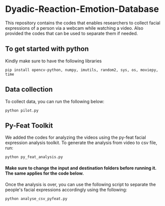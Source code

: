 # Dyadic-Reaction-Emotion-Database
This repository contains the codes that enables researchers to collect facial expressions of a person via a webcam while watching a video. Also provided the codes that can be used to separate them if needed.

## To get started with python

Kindly make sure to have the following libraries
```
pip install opencv-python, numpy, imutils, random2, sys, os, moviepy, time
```

## Data collection
To collect data, you can run the following below:
```
python pilot.py
```
## Py-Feat Toolkit

We added the codes for analyzing the videos using the py-feat facial expression analysis toolkit. To generate the analysis from video to csv file, run:
```
python py_feat_analysis.py
```

#### Make sure to change the input and destination folders before running it. The same applies for the code below.

Once the analysis is over, you can use the following script to separate the people's facial expressions accordingly using the following:
``` 
python analyse_csv_pyfeat.py
```

